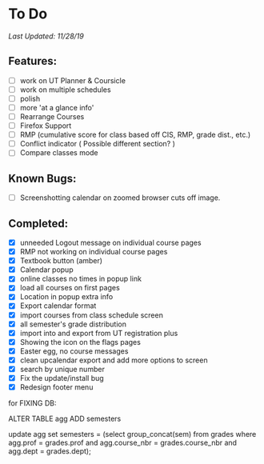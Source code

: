 # To Do
*Last Updated: 11/28/19*

## Features: 
- [ ] work on UT Planner & Coursicle
- [ ] work on multiple schedules
- [ ] polish
- [ ] more 'at a glance info'
- [ ] Rearrange Courses
- [ ] Firefox Support
- [ ] RMP (cumulative score for class based off CIS, RMP, grade dist., etc.)
- [ ] Conflict indicator ( Possible different section? )
- [ ] Compare classes mode

## Known Bugs:
- [ ] Screenshotting calendar on zoomed browser cuts off image.

## Completed:
- [x] unneeded Logout message on individual course pages
- [x] RMP not working on individual course pages
- [x] Textbook button (amber)
- [x] Calendar popup
- [x] online classes no times in popup link 
- [x] load all courses on first pages
- [x] Location in popup extra info
- [x] Export calendar format 
- [x] import courses from class schedule screen
- [x] all semester's grade distribution
- [x] import into and export from UT registration plus
- [x] Showing the icon on the flags pages
- [x] Easter egg, no course messages
- [x] clean upcalendar export and add more options to screen
- [x] search by unique number
- [x] Fix the update/install bug
- [x] Redesign footer menu

for FIXING DB: 

ALTER TABLE agg ADD semesters

update agg
set semesters = (select group_concat(sem) from grades where agg.prof = grades.prof and agg.course_nbr = grades.course_nbr and agg.dept = grades.dept);
